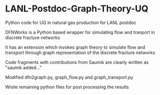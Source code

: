 # LANL-Postdoc-Graph-Theory-UQ

Python code for UQ in natural gas production for LANL postdoc

DFNWorks is a Python based wrapper for simulating flow and tranport in discrete fracture networks

It has an extension which invokes graph theory to simulate flow and transport through graph representation of the discrete fracture networks

Code fragments with contributions from Saumik are clearly written as "saumik added..."

Modified dfn2graph.py, graph_flow.py and graph_transport.py

Wrote remaining python files for post processing the results


